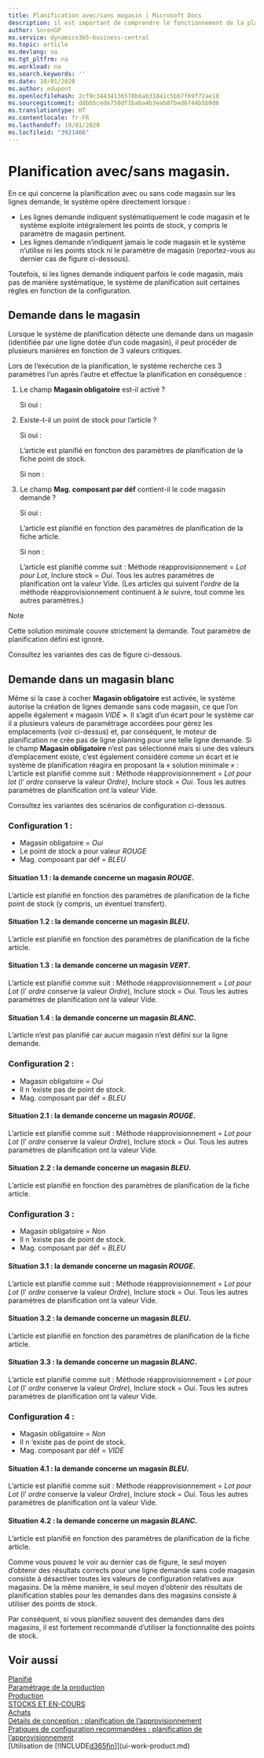 ```yaml
---
title: Planification avec/sans magasin | Microsoft Docs
description: il est important de comprendre le fonctionnement de la planification avec/sans codes magasin sur les lignes demande.
author: SorenGP
ms.service: dynamics365-business-central
ms.topic: article
ms.devlang: na
ms.tgt_pltfrm: na
ms.workload: na
ms.search.keywords: ''
ms.date: 10/01/2020
ms.author: edupont
ms.openlocfilehash: 2cf9c34434136578b6ab31841c5bb7f69f72ae18
ms.sourcegitcommit: ddbb5cede750df1baba4b3eab8fbed6744b5b9d6
ms.translationtype: HT
ms.contentlocale: fr-FR
ms.lasthandoff: 10/01/2020
ms.locfileid: "3921466"
---
```

# <a name="planning-with-or-without-locations"></a>Planification avec/sans magasin.
En ce qui concerne la planification avec ou sans code magasin sur les lignes demande, le système opère directement lorsque :  

-   Les lignes demande indiquent systématiquement le code magasin et le système exploite intégralement les points de stock, y compris le paramètre de magasin pertinent.  
-   Les lignes demande n’indiquent jamais le code magasin et le système n’utilise ni les points stock ni le paramètre de magasin (reportez-vous au dernier cas de figure ci-dessous).  

Toutefois, si les lignes demande indiquent parfois le code magasin, mais pas de manière systématique, le système de planification suit certaines règles en fonction de la configuration.  

## <a name="demand-at-location"></a>Demande dans le magasin  
Lorsque le système de planification détecte une demande dans un magasin (identifiée par une ligne dotée d’un code magasin), il peut procéder de plusieurs manières en fonction de 3 valeurs critiques.  

Lors de l’exécution de la planification, le système recherche ces 3 paramètres l’un après l’autre et effectue la planification en conséquence :  

1.  Le champ **Magasin obligatoire** est-il activé ?  

    Si oui :  

2.  Existe-t-il un point de stock pour l’article ?  

    Si oui :  

    L’article est planifié en fonction des paramètres de planification de la fiche point de stock.  

    Si non :  

3.  Le champ **Mag. composant par déf** contient-il le code magasin demandé ?  

    Si oui :  

    L’article est planifié en fonction des paramètres de planification de la fiche article.  

    Si non :  

    L’article est planifié comme suit : Méthode réapprovisionnement = *Lot pour Lot*, Inclure stock = *Oui*. Tous les autres paramètres de planification ont la valeur Vide. (Les articles qui suivent l’*ordre* de la méthode réapprovisionnement continuent à *le* suivre, tout comme les autres paramètres.)  

> [!NOTE]  
>  Cette solution minimale couvre strictement la demande. Tout paramètre de planification défini est ignoré.  

Consultez les variantes des cas de figure ci-dessous.  

## <a name="demand-at-blank-location"></a>Demande dans un magasin blanc  
Même si la case à cocher **Magasin obligatoire** est activée, le système autorise la création de lignes demande sans code magasin, ce que l’on appelle également « magasin *VIDE* ». Il s’agit d’un écart pour le système car il a plusieurs valeurs de paramétrage accordées pour gérez les emplacements (voir ci-dessus) et, par conséquent, le moteur de planification ne crée pas de ligne planning pour une telle ligne demande. Si le champ **Magasin obligatoire** n’est pas sélectionné mais si une des valeurs d’emplacement existe, c’est également considéré comme un écart et le système de planification réagira en proposant la « solution minimale » :   
L’article est planifié comme suit : Méthode réapprovisionnement =  *Lot pour lot* (l’ *ordre* conserve la valeur *Ordre)*, Inclure stock =  *Oui*. Tous les autres paramètres de planification ont la valeur Vide.  

Consultez les variantes des scénarios de configuration ci-dessous.  

### <a name="setup-1"></a>Configuration 1 :  

-   Magasin obligatoire = *Oui*  
-   Le point de stock a pour valeur  *ROUGE*  
-   Mag. composant par déf =  *BLEU*  

#### <a name="case-11-demand-is-at--red-location"></a>Situation 1.1 : la demande concerne un magasin  *ROUGE*.  

L’article est planifié en fonction des paramètres de planification de la fiche point de stock (y compris, un éventuel transfert).  

#### <a name="case-12-demand-is-at--blue-location"></a>Situation 1.2 : la demande concerne un magasin  *BLEU*.  

L’article est planifié en fonction des paramètres de planification de la fiche article.  

#### <a name="case-13-demand-is-at--green-location"></a>Situation 1.3 : la demande concerne un magasin  *VERT*.  

L’article est planifié comme suit : Méthode réapprovisionnement =  *Lot pour Lot* (l’ *ordre* conserve la valeur  *Ordre*), Inclure stock =  *Oui*. Tous les autres paramètres de planification ont la valeur Vide.  

#### <a name="case-14-demand-is-at--blank-location"></a>Situation 1.4 : la demande concerne un magasin  *BLANC*.  

L’article n’est pas planifié car aucun magasin n’est défini sur la ligne demande.  

### <a name="setup-2"></a>Configuration 2 :  

-   Magasin obligatoire = *Oui*  
-   Il n ’existe pas de point de stock.  
-   Mag. composant par déf =  *BLEU*  

#### <a name="case-21-demand-is-at--red-location"></a>Situation 2.1 : la demande concerne un magasin  *ROUGE*.  

L’article est planifié comme suit : Méthode réapprovisionnement =  *Lot pour Lot* (l’ *ordre* conserve la valeur  *Ordre*), Inclure stock =  *Oui*. Tous les autres paramètres de planification ont la valeur Vide.  

#### <a name="case-22-demand-is-at--blue-location"></a>Situation 2.2 : la demande concerne un magasin  *BLEU*.  

L’article est planifié en fonction des paramètres de planification de la fiche article.  

### <a name="setup-3"></a>Configuration 3 :  

-   Magasin obligatoire = *Non*  
-   Il n ’existe pas de point de stock.  
-   Mag. composant par déf =  *BLEU*  

#### <a name="case-31-demand-is-at--red-location"></a>Situation 3.1 : la demande concerne un magasin  *ROUGE*.  

L’article est planifié comme suit : Méthode réapprovisionnement =  *Lot pour Lot* (l’ *ordre* conserve la valeur  *Ordre*), Inclure stock =  *Oui*. Tous les autres paramètres de planification ont la valeur Vide.  

#### <a name="case-32-demand-is-at--blue-location"></a>Situation 3.2 : la demande concerne un magasin  *BLEU*.  

L’article est planifié en fonction des paramètres de planification de la fiche article.  

#### <a name="case-33-demand-is-at--blank-location"></a>Situation 3.3 : la demande concerne un magasin  *BLANC*.  

L’article est planifié comme suit : Méthode réapprovisionnement =  *Lot pour Lot* (l’ *ordre* conserve la valeur  *Ordre*), Inclure stock =  *Oui*. Tous les autres paramètres de planification ont la valeur Vide.  

### <a name="setup-4"></a>Configuration 4 :  

-   Magasin obligatoire = *Non*  
-   Il n ’existe pas de point de stock.  
-   Mag. composant par déf =  *VIDE*  

#### <a name="case-41-demand-is-at--blue-location"></a>Situation 4.1 : la demande concerne un magasin  *BLEU*.  

L’article est planifié comme suit : Méthode réapprovisionnement =  *Lot pour Lot* (l’ *ordre* conserve la valeur  *Ordre*), Inclure stock =  *Oui*. Tous les autres paramètres de planification ont la valeur Vide.  

#### <a name="case-42-demand-is-at--blank-location"></a>Situation 4.2 : la demande concerne un magasin  *BLANC*.  

L’article est planifié en fonction des paramètres de planification de la fiche article.  

Comme vous pouvez le voir au dernier cas de figure, le seul moyen d’obtenir des résultats corrects pour une ligne demande sans code magasin consiste à désactiver toutes les valeurs de configuration relatives aux magasins. De la même manière, le seul moyen d’obtenir des résultats de planification stables pour les demandes dans des magasins consiste à utiliser des points de stock.  

Par conséquent, si vous planifiez souvent des demandes dans des magasins, il est fortement recommandé d’utiliser la fonctionnalité des points de stock.  

## <a name="see-also"></a>Voir aussi
[Planifié](production-planning.md)    
[Paramétrage de la production](production-configure-production-processes.md)  
[Production](production-manage-manufacturing.md)    
[STOCKS ET EN-COURS](inventory-manage-inventory.md)  
[Achats](purchasing-manage-purchasing.md)  
[Détails de conception : planification de l’approvisionnement](design-details-supply-planning.md)   
[Pratiques de configuration recommandées : planification de l’approvisionnement](setup-best-practices-supply-planning.md)  
[Utilisation de [!INCLUDE[d365fin](includes/d365fin_md.md)]](ui-work-product.md)  
